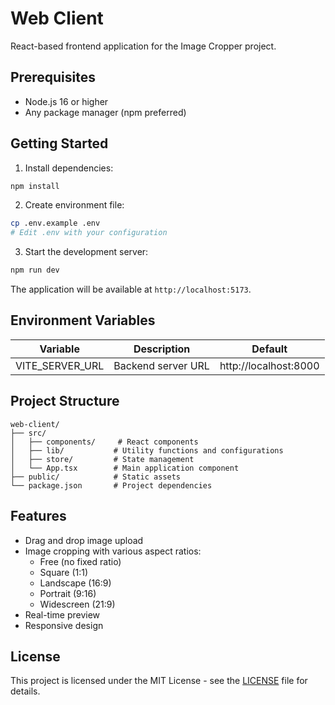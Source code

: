 # Web Client

React-based frontend application for the Image Cropper project.

## Prerequisites

- Node.js 16 or higher
- Any package manager (npm preferred)

## Getting Started

1. Install dependencies:
```bash
npm install
```

2. Create environment file:
```bash
cp .env.example .env
# Edit .env with your configuration
```

3. Start the development server:
```bash
npm run dev
```

The application will be available at `http://localhost:5173`.

## Environment Variables

| Variable | Description | Default |
|----------|-------------|---------|
| VITE_SERVER_URL | Backend server URL | http://localhost:8000 |

## Project Structure

```
web-client/
├── src/
│   ├── components/     # React components
│   ├── lib/           # Utility functions and configurations
│   ├── store/         # State management
│   └── App.tsx        # Main application component
├── public/            # Static assets
└── package.json       # Project dependencies
```

## Features

- Drag and drop image upload
- Image cropping with various aspect ratios:
  - Free (no fixed ratio)
  - Square (1:1)
  - Landscape (16:9)
  - Portrait (9:16)
  - Widescreen (21:9)
- Real-time preview
- Responsive design

## License

This project is licensed under the MIT License - see the [LICENSE](../LICENSE) file for details.
